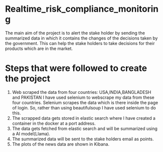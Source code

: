 # Realtime_risk_compliance_monitoring

The main aim of the project is to alert the stake holder by sending the summarized data in which it contains the changes of the decisions taken by the government. This can help the stake holders to take decisions for their products which are in the market.

# Steps that were followed to create the project  

1) Web scraped the data from four countries: USA,INDIA,BANGLADESH and PAKISTAN
   I have used selenium to webscrape my data from these four countries. Selenium scrapes the data which is there inside the page of login. So, rather than using beautifulsoup I have used selenium to do this.
2) The scrapped data gets stored in elastic search where I have created a container in the docker at a port address.
3) The data gets fetched from elastic search and will be summarized using a AI model(Llama).
4) The summarized data will be sent to the stake holders email as points.
5) The plots of the news data are shown in Kibana.

